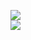 [![](https://img.shields.io/badge/Made%20With-Github%20Spray-lightgrey.svg?style=for-the-badge&logo=github)](https://github.com/Annihil/github-spray#22486)  
[![](https://i.imgur.com/2DrTn0Z.gif)](https://github.com/Annihil/github-spray)